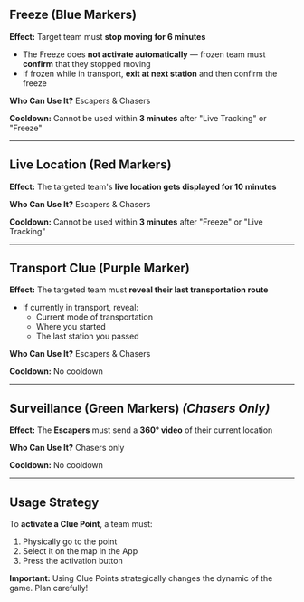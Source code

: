 ## Freeze (Blue Markers)

**Effect:** Target team must **stop moving for 6 minutes**

- The Freeze does **not activate automatically** — frozen team must **confirm** that they stopped moving
- If frozen while in transport, **exit at next station** and then confirm the freeze

**Who Can Use It?** Escapers & Chasers

**Cooldown:** Cannot be used within **3 minutes** after "Live Tracking" or "Freeze"

---

## Live Location (Red Markers)

**Effect:** The targeted team's **live location gets displayed for 10 minutes**

**Who Can Use It?** Escapers & Chasers

**Cooldown:** Cannot be used within **3 minutes** after "Freeze" or "Live Tracking"

---

## Transport Clue (Purple Marker)

**Effect:** The targeted team must **reveal their last transportation route**

- If currently in transport, reveal:
  - Current mode of transportation
  - Where you started
  - The last station you passed

**Who Can Use It?** Escapers & Chasers

**Cooldown:** No cooldown

---

## Surveillance (Green Markers) *(Chasers Only)*

**Effect:** The **Escapers** must send a **360° video** of their current location

**Who Can Use It?** Chasers only

**Cooldown:** No cooldown

---

## Usage Strategy

To **activate a Clue Point**, a team must:

1. Physically go to the point
2. Select it on the map in the App
3. Press the activation button

**Important:** Using Clue Points strategically changes the dynamic of the game. Plan carefully!
